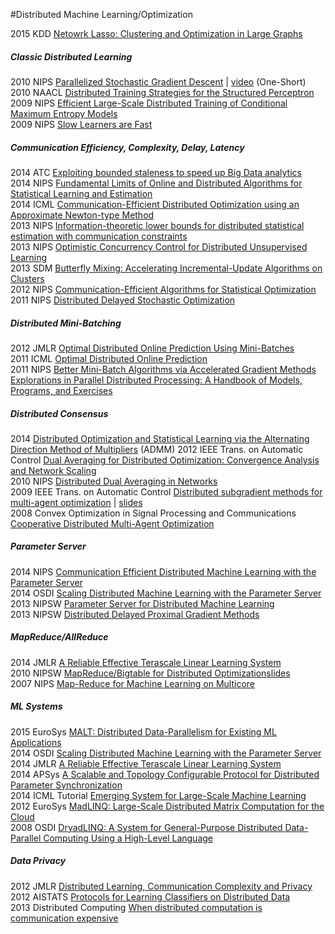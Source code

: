 #Distributed Machine Learning/Optimization

2015 KDD [Netowrk Lasso: Clustering and Optimization in Large
Graphs](http://web.stanford.edu/~hallac/Network_Lasso.pdf)  
 
##### Classic Distributed Learning
2010 NIPS [Parallelized Stochastic Gradient Descent](http://martin.zinkevich.org/publications/nips2010.pdf) | [video](http://videosrv14.cs.washington.edu/info/videos/mp4/colloq/AAgarwal_140210.mp4) (One-Short)  
2010 NAACL [Distributed Training Strategies for the Structured Perceptron](http://www.cslu.ogi.edu/~bedricks/courses/cs506-pslc/articles/week3/dpercep.pdf)   
2009 NIPS [Efficient Large-Scale Distributed Training of Conditional Maximum Entropy Models](http://www.ryanmcd.com/papers/efficient_maxentNIPS2009.pdf)  
2009 NIPS [Slow Learners are Fast](http://papers.nips.cc/paper/3888-slow-learners-are-fast.pdf) 

##### Communication Efficiency, Complexity, Delay, Latency
2014 ATC [Exploiting bounded staleness to speed up Big Data analytics](https://www.usenix.org/system/files/conference/atc14/atc14-paper-cui.pdf)  
2014 NIPS [Fundamental Limits of Online and Distributed Algorithms for Statistical Learning and Estimation](http://papers.nips.cc/paper/5386-fundamental-limits-of-online-and-distributed-algorithms-for-statistical-learning-and-estimation.pdf)  
2014 ICML [Communication-Efficient Distributed Optimization using an Approximate Newton-type Method](http://jmlr.org/proceedings/papers/v32/shamir14.pdf)  
2013 NIPS [Information-theoretic lower bounds for distributed statistical estimation with communication constraints](http://www.cs.berkeley.edu/~yuczhang/files/nips13_communication.pdf)  
2013 NIPS [Optimistic Concurrency Control for Distributed Unsupervised Learning](http://machinelearning.wustl.edu/mlpapers/paper_files/NIPS2013_5038.pdf)  
2013 SDM [Butterfly Mixing: Accelerating Incremental-Update Algorithms on Clusters](http://www.cs.berkeley.edu/~jfc/papers/13/butterflymixing.pdf)  
2012 NIPS [Communication-Efficient Algorithms for Statistical Optimization](http://papers.nips.cc/paper/4728-communication-efficient-algorithms-for-statistical-optimization.pdf)  
2011 NIPS [Distributed Delayed Stochastic Optimization](http://papers.nips.cc/paper/4247-distributed-delayed-stochastic-optimization.pdf)  

##### Distributed Mini-Batching 
2012 JMLR [Optimal Distributed Online Prediction Using Mini-Batches](http://jmlr.org/papers/volume13/dekel12a/dekel12a.pdf)  
2011 ICML [Optimal Distributed Online Prediction](http://www.icml-2011.org/papers/404_icmlpaper.pdf)  
2011 NIPS [Better Mini-Batch Algorithms via Accelerated Gradient Methods](http://papers.nips.cc/paper/4432-better-mini-batch-algorithms-via-accelerated-gradient-methods.pdf)  
[Explorations in Parallel Distributed Processing: A Handbook of Models, Programs, and Exercises](http://web.stanford.edu/group/pdplab/pdphandbook/)  


##### Distributed Consensus
2014 [Distributed Optimization and Statistical Learning via the Alternating Direction Method of Multipliers](http://web.stanford.edu/~boyd/papers/admm_distr_stats.html) (ADMM) 
2012 IEEE Trans. on Automatic Control [Dual Averaging for Distributed Optimization:
Convergence Analysis and Network Scaling](http://www.eecs.berkeley.edu/~wainwrig/Papers/DucAgaWai12.pdf)  
2010 NIPS [Distributed Dual Averaging in Networks](https://web.stanford.edu/~jduchi/projects/DuchiAgWa10_nips.pdf)  
2009 IEEE Trans. on Automatic Control [Distributed subgradient methods for multi-agent optimization](http://ieeexplore.ieee.org/stamp/stamp.jsp?arnumber=4749425) | [slides](http://groups.csail.mit.edu/tds/seminars/s09/MIT-talk.pdf)  
2008 Convex Optimization in Signal Processing and Communications [Cooperative Distributed Multi-Agent Optimization](https://asu.mit.edu/sites/default/files/documents/publications/Dist-chapter.pdf)  

##### Parameter Server
2014 NIPS [Communication Efficient Distributed Machine
Learning with the Parameter Server](http://www.cs.cmu.edu/~muli/file/parameter_server_nips14.pdf)   
2014 OSDI [Scaling Distributed Machine Learning with the Parameter Server](http://www.cs.cmu.edu/~muli/file/parameter_server_osdi14.pdf)  
2013 NIPSW [Parameter Server for Distributed Machine Learning](http://www.cs.cmu.edu/~muli/file/ps.pdf)  
2013 NIPSW [Distributed Delayed Proximal Gradient Methods](http://www.cs.cmu.edu/~muli/file/ddp.pdf)  

##### MapReduce/AllReduce
2014 JMLR [A Reliable Effective Terascale Linear Learning System](http://jmlr.org/papers/volume15/agarwal14a/agarwal14a.pdf)  
2010 NIPSW [MapReduce/Bigtable for Distributed Optimization](http://www.australianscience.com.au/research/google/36948.pdf)[slides](http://lccc.eecs.berkeley.edu/Slides/HallGiMa10_slides.pdf)  
2007 NIPS [Map-Reduce for Machine Learning on Multicore](http://machinelearning.wustl.edu/mlpapers/paper_files/NIPS2006_725.pdf)  

##### ML Systems  
2015 EuroSys [MALT: Distributed Data-Parallelism for Existing ML Applications](http://www.nec-labs.com/~asim/papers/malt_eurosys15.pdf)  
2014 OSDI [Scaling Distributed Machine Learning with the Parameter Server](http://www.cs.cmu.edu/~muli/file/parameter_server_osdi14.pdf)  
2014 JMLR [A Reliable Effective Terascale Linear Learning System](http://jmlr.org/papers/volume15/agarwal14a/agarwal14a.pdf)  
2014 APSys [A Scalable and Topology Configurable Protocol for Distributed Parameter Synchronization](http://research.microsoft.com/pubs/219927/main.pdf)  
2014 ICML Tutorial [Emerging System for Large-Scale Machine Learning](http://www.cs.berkeley.edu/~jegonzal/talks/icml14_sysml.pdf)  
2012 EuroSys [MadLINQ: Large-Scale Distributed Matrix Computation for the Cloud](http://research.microsoft.com/pubs/158914/euro135-qian.pdf)  
2008 OSDI [DryadLINQ: A System for General-Purpose Distributed Data-Parallel Computing Using a High-Level Language](http://research.microsoft.com/en-us/projects/dryadlinq/dryadlinq.pdf)   


##### Data Privacy
2012 JMLR [Distributed Learning, Communication Complexity and Privacy](http://www.cs.cmu.edu/~avrim/Papers/DistLrn.pdf)  
2012 AISTATS [Protocols for Learning Classifiers on Distributed Data](https://www.cs.utah.edu/~jeffp/papers/distrib-learn-AIStat.pdf)  
2013 Distributed Computing [When distributed computation is communication expensive](http://arxiv.org/abs/1304.4636)    